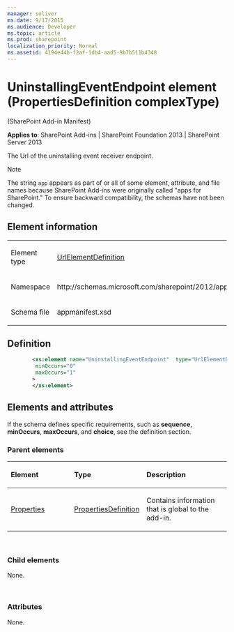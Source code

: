 ```yaml
---
manager: soliver
ms.date: 9/17/2015
ms.audience: Developer
ms.topic: article
ms.prod: sharepoint
localization_priority: Normal
ms.assetid: 4194e44b-f2af-1db4-aad5-9b7b511b4348
---
```


# UninstallingEventEndpoint element (PropertiesDefinition complexType) 

(SharePoint Add-in Manifest)

**Applies to**: SharePoint Add-ins | SharePoint Foundation 2013 | SharePoint Server 2013

The Url of the uninstalling event receiver endpoint.

> [!NOTE] 
> The string `app` appears as part of or all of some element, attribute, and file names because SharePoint Add-ins were originally called "apps for SharePoint." To ensure backward compatibility, the schemas have not been changed.

## Element information

<table>
<colgroup>
<col width="50%" />
<col width="50%" />
</colgroup>
<tbody>
<tr class="odd">
<td align="left"><p><span class="label">Element type</span></p></td>
<td align="left"><p><a href="urlelementdefinition-complextype-sharepoint-add-in-manifest.md">UrlElementDefinition</a></p></td>
</tr>
<tr class="even">
<td align="left"><p><span class="label">Namespace</span></p></td>
<td align="left"><p>http://schemas.microsoft.com/sharepoint/2012/app/manifest</p></td>
</tr>
<tr class="odd">
<td align="left"><p><span class="label">Schema file</span></p></td>
<td align="left"><p>appmanifest.xsd</p></td>
</tr>
</tbody>
</table>

## Definition

```XML
        <xs:element name="UninstallingEventEndpoint"  type="UrlElementDefinition"
         minOccurs="0"
         maxOccurs="1"
        >
        </xs:element>
```        

## Elements and attributes

If the schema defines specific requirements, such as **sequence**, **minOccurs**, **maxOccurs**, and **choice**, see the definition section.

### Parent elements

<table>
<colgroup>
<col width="30%" />
<col width="30%" />
<col width="40%" />
</colgroup>
<thead>
<tr class="header">
<th align="left"><p>Element</p></th>
<th align="left"><p>Type</p></th>
<th align="left"><p>Description</p></th>
</tr>
</thead>
<tbody>
<tr class="odd">
<td align="left"><p><a href="properties-element-appdefinition-complextypesharepoint-add-in-manifest.md">Properties</a></p></td>
<td align="left"><p><a href="propertiesdefinition-complextype-sharepoint-add-in-manifest.md">PropertiesDefinition</a></p></td>
<td align="left"><p>Contains information that is global to the add-in.</p></td>
</tr>
</tbody>
</table>

<br/>

### Child elements

None.

<br/>

### Attributes

None.

<br/>
<br/>



